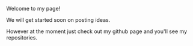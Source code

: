 Welcome to my page!

We will get started soon on posting ideas.

However at the moment just check out my github page and you'll see my repositories. 

